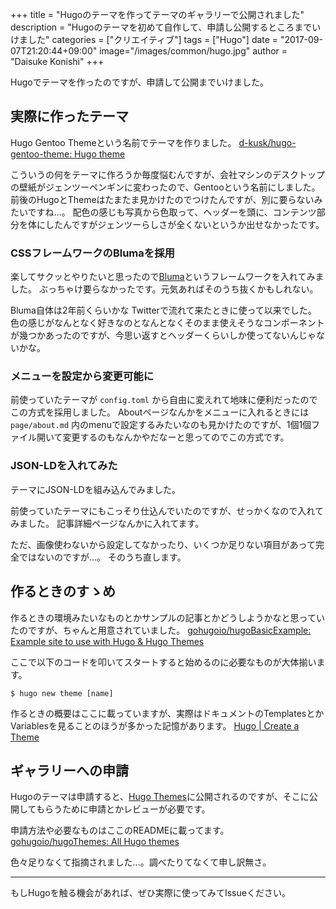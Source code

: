 +++
title = "Hugoのテーマを作ってテーマのギャラリーで公開されました"
description = "Hugoのテーマを初めて自作して、申請し公開するところまでいけました"
categories = ["クリエイティブ"]
tags = ["Hugo"]
date = "2017-09-07T21:20:44+09:00"
image="/images/common/hugo.jpg"
author = "Daisuke Konishi"
+++


Hugoでテーマを作ったのですが、申請して公開までいけました。

## 実際に作ったテーマ
Hugo Gentoo Themeという名前でテーマを作りました。
[d-kusk/hugo-gentoo-theme: Hugo theme](https://github.com/d-kusk/hugo-gentoo-theme/)

こういうの何をテーマに作ろうか毎度悩むんですが、会社マシンのデスクトップの壁紙がジェンツーペンギンに変わったので、Gentooという名前にしました。前後のHugoとThemeはたまたま見かけたのでつけたんですが、別に要らないみたいですね…。
配色の感じも写真から色取って、ヘッダーを頭に、コンテンツ部分を体にしたんですがジェンツーらしさが全くないというか出せなかったです。

### CSSフレームワークのBlumaを採用
楽してサクッとやりたいと思ったので[Bluma](http://bulma.io/)というフレームワークを入れてみました。
ぶっちゃけ要らなかったです。元気あればそのうち抜くかもしれない。

Bluma自体は2年前くらいかな Twitterで流れて来たときに使って以来でした。
色の感じがなんとなく好きなのとなんとなくそのまま使えそうなコンポーネントが幾つかあったのですが、今思い返すとヘッダーくらいしか使ってないんじゃないかな。

### メニューを設定から変更可能に
前使っていたテーマが ``config.toml`` から自由に変えれて地味に便利だったのでこの方式を採用しました。
Aboutページなんかをメニューに入れるときには ``page/about.md`` 内のmenuで設定するみたいなのも見かけたのですが、1個1個ファイル開いて変更するのもなんかやだなーと思ってのでこの方式です。

### JSON-LDを入れてみた
テーマにJSON-LDを組み込んでみました。

前使っていたテーマにもこっそり仕込んでいたのですが、せっかくなので入れてみました。
記事詳細ページなんかに入れてます。

ただ、画像使わないから設定してなかったり、いくつか足りない項目があって完全ではないのですが…。
そのうち直します。

## 作るときのすゝめ
作るときの環境みたいなものとかサンプルの記事とかどうしようかなと思っていたのですが、ちゃんと用意されていました。
[gohugoio/hugoBasicExample: Example site to use with Hugo & Hugo Themes](https://github.com/gohugoio/HugoBasicExample)

ここで以下のコードを叩いてスタートすると始めるのに必要なものが大体揃います。

```
$ hugo new theme [name]
```

作るときの概要はここに載っていますが、実際はドキュメントのTemplatesとかVariablesを見ることのほうが多かった記憶があります。
[Hugo | Create a Theme](https://gohugo.io/themes/creating/)

## ギャラリーへの申請
Hugoのテーマは申請すると、[Hugo Themes](https://themes.gohugo.io/)に公開されるのですが、そこに公開してもらうために申請とかレビューが必要です。

申請方法や必要なものはここのREADMEに載ってます。
[gohugoio/hugoThemes: All Hugo themes](https://github.com/gohugoio/hugoThemes)

色々足りなくて指摘されました…。調べたりてなくて申し訳無さ。

---

もしHugoを触る機会があれば、ぜひ実際に使ってみてIssueください。
